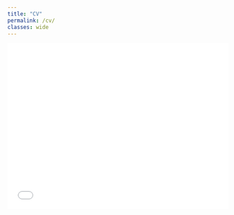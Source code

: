 ```yaml
---
title: "CV"
permalink: /cv/
classes: wide
---
```


<embed src="/assets/files/Craske - CV - Dec2024.pdf" width="500" height="375" type="application/pdf">
